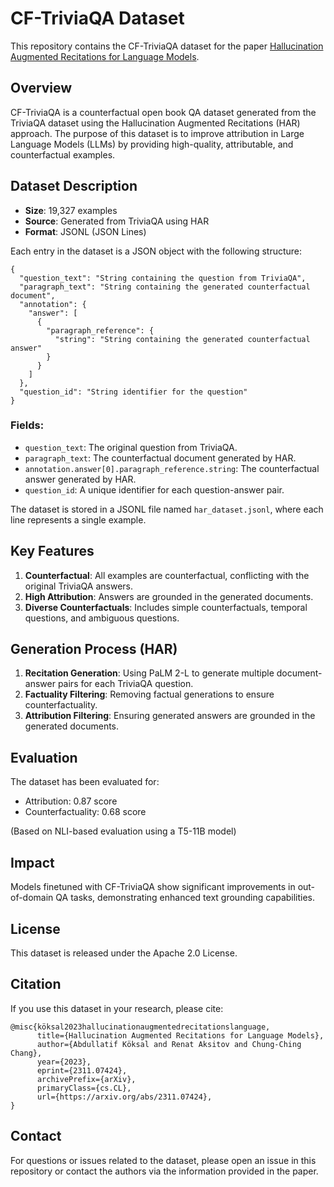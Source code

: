 # CF-TriviaQA Dataset

This repository contains the CF-TriviaQA dataset for the paper [Hallucination Augmented Recitations for Language Models](https://arxiv.org/abs/2311.07424).

## Overview

CF-TriviaQA is a counterfactual open book QA dataset generated from the TriviaQA dataset using the Hallucination Augmented Recitations (HAR) approach. The purpose of this dataset is to improve attribution in Large Language Models (LLMs) by providing high-quality, attributable, and counterfactual examples.

## Dataset Description

- **Size**: 19,327 examples
- **Source**: Generated from TriviaQA using HAR
- **Format**: JSONL (JSON Lines)

Each entry in the dataset is a JSON object with the following structure:

```
{
  "question_text": "String containing the question from TriviaQA",
  "paragraph_text": "String containing the generated counterfactual document",
  "annotation": {
    "answer": [
      {
        "paragraph_reference": {
          "string": "String containing the generated counterfactual answer"
        }
      }
    ]
  },
  "question_id": "String identifier for the question"
}
```

### Fields:
- `question_text`: The original question from TriviaQA.
- `paragraph_text`: The counterfactual document generated by HAR.
- `annotation.answer[0].paragraph_reference.string`: The counterfactual answer generated by HAR.
- `question_id`: A unique identifier for each question-answer pair.

The dataset is stored in a JSONL file named `har_dataset.jsonl`, where each line represents a single example.

## Key Features

1. **Counterfactual**: All examples are counterfactual, conflicting with the original TriviaQA answers.
2. **High Attribution**: Answers are grounded in the generated documents.
3. **Diverse Counterfactuals**: Includes simple counterfactuals, temporal questions, and ambiguous questions.

## Generation Process (HAR)

1. **Recitation Generation**: Using PaLM 2-L to generate multiple document-answer pairs for each TriviaQA question.
2. **Factuality Filtering**: Removing factual generations to ensure counterfactuality.
3. **Attribution Filtering**: Ensuring generated answers are grounded in the generated documents.

## Evaluation

The dataset has been evaluated for:
- Attribution: 0.87 score
- Counterfactuality: 0.68 score

(Based on NLI-based evaluation using a T5-11B model)

## Impact

Models finetuned with CF-TriviaQA show significant improvements in out-of-domain QA tasks, demonstrating enhanced text grounding capabilities.

## License

This dataset is released under the Apache 2.0 License.

## Citation

If you use this dataset in your research, please cite:

```
@misc{köksal2023hallucinationaugmentedrecitationslanguage,
      title={Hallucination Augmented Recitations for Language Models}, 
      author={Abdullatif Köksal and Renat Aksitov and Chung-Ching Chang},
      year={2023},
      eprint={2311.07424},
      archivePrefix={arXiv},
      primaryClass={cs.CL},
      url={https://arxiv.org/abs/2311.07424}, 
}
```

## Contact

For questions or issues related to the dataset, please open an issue in this repository or contact the authors via the information provided in the paper.
